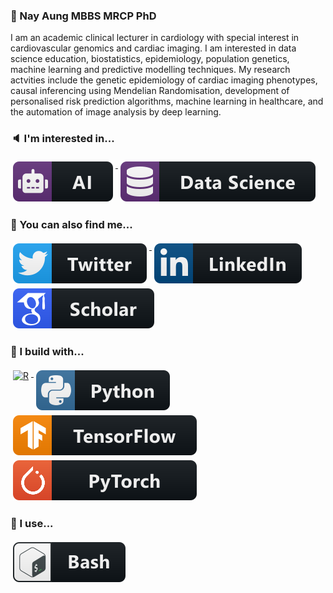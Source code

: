 ### :name_badge: Nay Aung MBBS MRCP PhD

I am an academic clinical lecturer in cardiology with special interest in cardiovascular genomics and cardiac imaging. I am interested in data science education, biostatistics, epidemiology, population genetics, machine learning and predictive modelling techniques. My research actvities include the genetic epidemiology of cardiac imaging phenotypes, causal inferencing using Mendelian Randomisation, development of personalised risk prediction algorithms, machine learning in healthcare, and the automation of image analysis by deep learning.

### :speaker: I'm interested in...
<p align="left">
<a href="https://mlnotebook.github.io">
    <img src="https://raw.githubusercontent.com/nay421/nay421/master/images/badges/ai.svg" alt="AI" style="vertical-align:top; margin:4px">
</a>  
<img src="https://raw.githubusercontent.com/mlnotebook/mlnotebook/master/images/badges/datascience.svg" alt="DataScience" style="vertical-align:top; margin:4px">

</p>
  

### :pushpin: You can also find me...
<p align="left">
<a href="https://twitter.com/NayAungMD">
    <img src="https://raw.githubusercontent.com/nay421/nay421/master/images/badges/twitter.svg" alt="Twitter" style="vertical-align:top; margin:4px">
</a>  

<a href="https://www.linkedin.com/in/nay-aung-9a591a149/">
    <img src="https://raw.githubusercontent.com/mlnotebook/mlnotebook/master/images/badges/linkedin.svg" alt="LinkedIn" style="vertical-align:top; margin:4px">
</a>

<a href="https://scholar.google.com/citations?user=K-_DAdgAAAAJ&hl=en">
    <img src="https://raw.githubusercontent.com/mlnotebook/mlnotebook/master/images/badges/scholar.svg" alt="GoogleScholar" style="vertical-align:top; margin:4px">
</a>
</p>

### :construction: I build with...

<p align="left">
  
<a href="https://www.r-project.org/">
    <img src="https://raw.githubusercontent.com/mlnotebook/mlnotebook/master/images/badges/R.svg" alt="R" style="vertical-align:top; margin:4px">
</a>
  
<a href="https://www.python.org/">
    <img src="https://raw.githubusercontent.com/mlnotebook/mlnotebook/master/images/badges/python.svg" alt="Python" style="vertical-align:top; margin:4px">
</a>

<a href="https://www.tensorflow.org/">
    <img src="https://raw.githubusercontent.com/mlnotebook/mlnotebook/master/images/badges/tensorflow.svg" alt="TensorFlow" style="vertical-align:top; margin:4px">
</a>

<a href="https://www.pytorch.org/">
    <img src="https://raw.githubusercontent.com/mlnotebook/mlnotebook/master/images/badges/pytorch.svg" alt="PyTorch" style="vertical-align:top; margin:4px">
</a>
 
</p>

### :wrench: I use...

<p align="left">
<a href="https://www.gnu.org/software/bash/">
    <img src="https://raw.githubusercontent.com/mlnotebook/mlnotebook/master/images/badges/bash.svg" alt="Bash" style="vertical-align:top; margin:4px">
</a>

</p>
